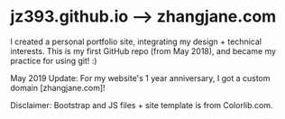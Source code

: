 # jz393.github.io --> zhangjane.com

I created a personal portfolio site, integrating my design + technical interests. This is my first GitHub repo (from May 2018), and became my practice for using git! :)

May 2019 Update: For my website's 1 year anniversary, I got a custom domain [zhangjane.com]! 

Disclaimer: Bootstrap and JS files + site template is from Colorlib.com.
